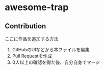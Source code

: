# awesome-trap

## Contribution

ここに作品を追加する方法

1. GitHubのUIなどから本ファイルを編集
2. Pull Requestを作成
3. 0人以上の確認を得た後、自分自身でマージ
